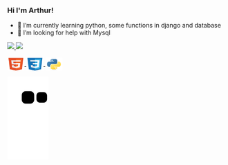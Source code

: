 ### Hi I'm Arthur! 

- 🌱 I’m currently learning python, some functions in django and database
- 🤔 I’m looking for help with Mysql 

<div>
  <a href="https://beacons.ai/Arthur-Gon">
  <img height="180em" src="https://github-readme-stats.vercel.app/api?username=Arthur-Gon&show_icons=true&theme=dracula&include_all_commits=true&count_private=true"/>
  <img height="180em" src="https://github-readme-stats.vercel.app/api/top-langs/?username=Arthur-Gon&layout=compact&langs_count=16&theme=dracula"/>
</div>
   
<div style="display: inline_block"><br>
  <img align="center" alt="Rafa-HTML" height="30" width="40" src="https://raw.githubusercontent.com/devicons/devicon/master/icons/html5/html5-original.svg">
  <img align="center" alt="Rafa-CSS" height="30" width="40" src="https://raw.githubusercontent.com/devicons/devicon/master/icons/css3/css3-original.svg">
  <img align="center" alt="Rafa-Python" height="30" width="40" src="https://raw.githubusercontent.com/devicons/devicon/master/icons/python/python-original.svg">
</div>
  
  ![Snake animation](https://github.com/Arthur-Gon/Arthur-Gon/blob/output/github-contribution-grid-snake.svg)
